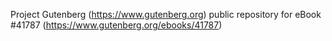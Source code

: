 Project Gutenberg (https://www.gutenberg.org) public repository for eBook #41787 (https://www.gutenberg.org/ebooks/41787)
